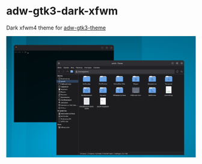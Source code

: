 # adw-gtk3-dark-xfwm
Dark xfwm4 theme for [adw-gtk3-theme](https://github.com/lassekongo83/adw-gtk3)

![](https://github.com/IlyaGotoh/adw-gtk3-dark-xfwm/blob/main/Screenshot.png)
